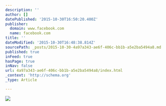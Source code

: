 ```yaml
---
description: ''
author: []
datePublished: '2015-10-30T16:50:20.400Z'
publisher:
  domain: www.facebook.com
  name: facebook.com
title: ''
dateModified: '2015-10-30T16:48:38.814Z'
sourcePath: _posts/2015-10-30-4a97a343-ae6f-406c-bb1b-a5e2ba5494a8.md
published: true
inFeed: true
hasPage: true
inNav: false
url: 4a97a343-ae6f-406c-bb1b-a5e2ba5494a8/index.html
_context: 'http://schema.org'
_type: Article

---
```

![](https://scontent-ord1-1.xx.fbcdn.net/hphotos-prn2/v/t1.0-9/3342_202021060264_4373712_n.jpg?oh=d334d57ca36c30b4d8eae398def2789f&oe=56AE5628)